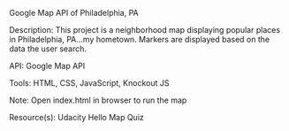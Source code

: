 Google Map API of Philadelphia, PA

Description: This project is a neighborhood map displaying popular places in Philadelphia, PA...my hometown. Markers are displayed based on the data the user search.

API: Google Map API


Tools: HTML, CSS, JavaScript, Knockout JS

Note: Open index.html in browser to run the map 

Resource(s): Udacity Hello Map Quiz
